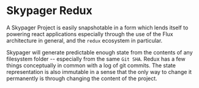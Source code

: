 # Skypager Redux

A Skypager Project is easily snapshotable in a form which lends itself to powering react applications especially through the use of the Flux architecture in general, and the `redux` ecosystem in particular.

Skypager will generate predictable enough state from the contents of any filesystem folder -- especially from the same `Git SHA`. Redux has a few things conceptually in common with a log of git commits.  The state representation is also immutable in a sense that the only way to change it permanently is through changing the content of the project.
